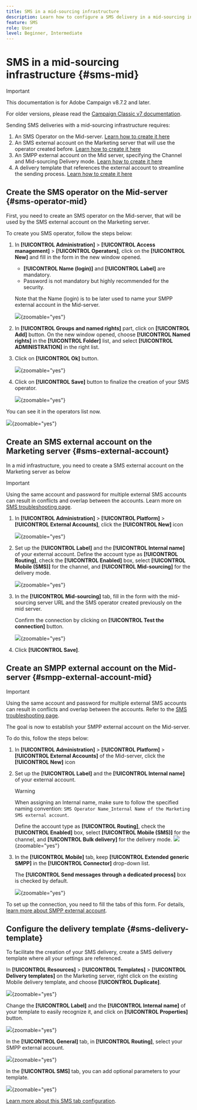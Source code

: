 ```yaml
---
title: SMS in a mid-sourcing infrastructure
description: Learn how to configure a SMS delivery in a mid-sourcing infrastructure
feature: SMS
role: User
level: Beginner, Intermediate
---
```


# SMS in a mid-sourcing infrastructure {#sms-mid}

>[!IMPORTANT]
>
>This documentation is for Adobe Campaign v8.7.2 and later.
>
>For older versions, please read the [Campaign Classic v7 documentation](https://experienceleague.adobe.com/en/docs/campaign-classic/using/sending-messages/sending-messages-on-mobiles/sms-set-up/sms-set-up).

Sending SMS deliveries with a mid-sourcing infrastructure requires: 

1. An SMS Operator on the Mid-server. [Learn how to create it here](#sms-operator-mid)
1. An SMS external account on the Marketing server that will use the operator created before. [Learn how to create it here](#sms-external-account)
1. An SMPP external account on the Mid server, specifying the Channel and Mid-sourcing Delivery mode. [Learn how to create it here](#smpp-external-account-mid)
1. A delivery template that references the external account to streamline the sending process. [Learn how to create it here](#sms-delivery-template)

## Create the SMS operator on the Mid-server {#sms-operator-mid}

First, you need to create an SMS operator on the Mid-server, that will be used by the SMS external account on the Marketing server.

To create you SMS operator, follow the steps below: 

1. In **[!UICONTROL Administration]** > **[!UICONTROL Access management]** > **[!UICONTROL Operators]**, click on the **[!UICONTROL New]** and fill in the form in the new window opened. 

    * **[!UICONTROL Name (login)]** and **[!UICONTROL Label]** are mandatory.
    * Password is not mandatory but highly recommended for the security.

    Note that the Name (login) is to be later used to name your SMPP external account in the Mid-server.

    ![](assets/smsoperator_mid.png){zoomable="yes"}

1. In **[!UICONTROL Groups and named rights]** part, click on **[!UICONTROL Add]** button.
On the new window opened, choose **[!UICONTROL Named rights]** in the **[!UICONTROL Folder]** list, and select **[!UICONTROL ADMINISTRATION]** in the right list.

1. Click on **[!UICONTROL Ok]** button.

    ![](assets/smsoperator_rights.png){zoomable="yes"}

1. Click on **[!UICONTROL Save]** button to finalize the creation of your SMS operator. 

    ![](assets/smsoperator_save.png){zoomable="yes"}

You can see it in the operators list now.

![](assets/smsoperator_list.png){zoomable="yes"}

## Create an SMS external account on the Marketing server {#sms-external-account}

In a mid infrastructure, you need to create a SMS external account on the Marketing server as below

>[!IMPORTANT]
>
>Using the same account and password for multiple external SMS accounts can result in conflicts and overlap between the accounts. Learn more on [SMS troubleshooting page](smpp-connection.md#sms-troubleshooting). 

1. In **[!UICONTROL Administration]** > **[!UICONTROL Platform]** > **[!UICONTROL External Accounts]**, click the **[!UICONTROL New]** icon

    ![](assets/sms_extaccount.png){zoomable="yes"}

1. Set up the **[!UICONTROL Label]** and the **[!UICONTROL Internal name]** of your external account. Define the account type as **[!UICONTROL Routing]**, check the **[!UICONTROL Enabled]** box, select **[!UICONTROL Mobile (SMS)]** for the channel, and **[!UICONTROL Mid-sourcing]** for the delivery mode.

    ![](assets/mid_smsextaccount.png){zoomable="yes"}

1. In the **[!UICONTROL Mid-sourcing]** tab, fill in the form with the mid-sourcing server URL and the SMS operator created previously on the mid server.

    Confirm the connection by clicking on **[!UICONTROL Test the connection]** button.

    ![](assets/midtab_smsextaccount.png){zoomable="yes"}

1. Click **[!UICONTROL Save]**.

## Create an SMPP external account on the Mid-server {#smpp-external-account-mid}

>[!IMPORTANT]
>
>Using the same account and password for multiple external SMS accounts can result in conflicts and overlap between the accounts. Refer to the [SMS troubleshooting page](smpp-connection.md#sms-troubleshooting).

The goal is now to establish your SMPP external account on the Mid-server.

To do this, follow the steps below: 

1. In **[!UICONTROL Administration]** > **[!UICONTROL Platform]** > **[!UICONTROL External Accounts]** of the Mid-server, click the **[!UICONTROL New]** icon

1. Set up the **[!UICONTROL Label]** and the **[!UICONTROL Internal name]** of your external account. 

    >[!WARNING]
    >
    >When assigning an Internal name, make sure to follow the specified naming convention: `SMS Operator Name_Internal Name of the Marketing SMS external account`.
    >

    Define the account type as **[!UICONTROL Routing]**, check the **[!UICONTROL Enabled]** box, select **[!UICONTROL Mobile (SMS)]** for the channel, and **[!UICONTROL Bulk delivery]** for the delivery mode.
    ![](assets/mid_extaccount.png){zoomable="yes"}

1. In the **[!UICONTROL Mobile]** tab, keep **[!UICONTROL Extended generic SMPP]** in the **[!UICONTROL Connector]** drop-down list.
    
    The **[!UICONTROL Send messages through a dedicated process]** box is checked by default.

    ![](assets/sms_extaccount_connector.png){zoomable="yes"}

To set up the connection, you need to fill the tabs of this form. For details, [learn more about SMPP external account](smpp-external-account.md#smpp-connection-settings).

## Configure the delivery template {#sms-delivery-template}

To facilitate the creation of your SMS delivery, create a SMS delivery template where all your settings are referenced.

In **[!UICONTROL Resources]** > **[!UICONTROL Templates]** > **[!UICONTROL Delivery templates]** on the Marketing server, right click on the existing Mobile delivery template, and choose **[!UICONTROL Duplicate]**.

![](assets/sms_template_duplicate.png){zoomable="yes"}

Change the **[!UICONTROL Label]** and the **[!UICONTROL Internal name]** of your template to easily recognize it, and click on **[!UICONTROL Properties]** button.

![](assets/sms_template_name.png){zoomable="yes"}

In the **[!UICONTROL General]** tab, in **[!UICONTROL Routing]**, select your SMPP external account. 

![](assets/mid_template.png){zoomable="yes"}

In the **[!UICONTROL SMS]** tab, you can add optional parameters to your template.

![](assets/sms_template_properties.png){zoomable="yes"}

[Learn more about this SMS tab configuration](sms-delivery-settings.md).